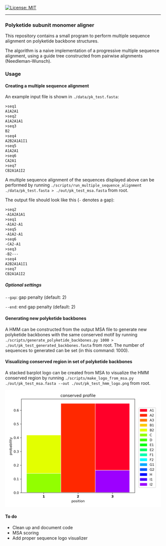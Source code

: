 [![License: MIT](https://img.shields.io/badge/License-MIT-yellow.svg)](https://opensource.org/licenses/MIT)

---

### Polyketide subunit monomer aligner

This repository contains a small program to perform multiple 
sequence alignment on polyketide backbone structures. 

The algorithm is a naive implementation of a progressive multiple sequence
alignment, using a guide tree constructed from pairwise alignments
(Needleman-Wunsch).

### Usage

#### Creating a multiple sequence alignment

An example input file is shown in `./data/pk_test.fasta`:
```text
>seq1
A1A2A1
>seq2
A1A2A1A1
>seq3
B2
>seq4
A2B2A1A1I1
>seq5
A1A2A1
>seq6
CA2A1
>seq7
CB2A1A1I2
```

A multiple sequence alignment of the sequences displayed above can be performed
by running 
`./scripts/run_multiple_sequence_alignment ./data/pk_test.fasta > ./out/pk_test_msa.fasta` 
from root.

The output file should look like this (`-` denotes a gap):
```text
>seq2
-A1A2A1A1
>seq1
-A1A2-A1
>seq5
-A1A2-A1
>seq6
-CA2-A1
>seq3
-B2---
>seq4
A2B2A1A1I1
>seq7
CB2A1A1I2
```

##### Optional settings

`--gap`: gap penalty (default: 2)

`--end`: end gap penalty (default: 2)

#### Generating new polyketide backbones

A HMM can be constructed from the output MSA file to generate new polyketide
backbones with the same conserved motif by running 
`./scripts/generate_polyketide_backbones.py 1000 > ./out/pk_test_generated_backbones.fasta`
from root. The number of sequences to generated can be set (in this command: 1000).

#### Visualizing conserved region in set of polyketide backbones

A stacked barplot logo can be created from MSA to visualize the HMM conserved
region by running 
`./scripts/make_logo_from_msa.py  ./out/pk_test_msa.fasta --out ./out/pk_test_hmm_logo.png`
from root.

![logo](./out/pk_test_hmm_logo.png)

#### To do
- Clean up and document code
- MSA scoring
- Add proper sequence logo visualizer

